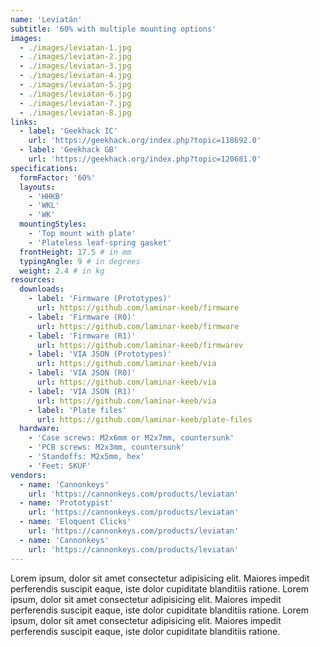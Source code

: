 ```yaml
---
name: 'Leviatán'
subtitle: '60% with multiple mounting options'
images:
  - ./images/leviatan-1.jpg
  - ./images/leviatan-2.jpg
  - ./images/leviatan-3.jpg
  - ./images/leviatan-4.jpg
  - ./images/leviatan-5.jpg
  - ./images/leviatan-6.jpg
  - ./images/leviatan-7.jpg
  - ./images/leviatan-8.jpg
links:
  - label: 'Geekhack IC'
    url: 'https://geekhack.org/index.php?topic=118692.0'
  - label: 'Geekhack GB'
    url: 'https://geekhack.org/index.php?topic=120681.0'
specifications:
  formFactor: '60%'
  layouts:
    - 'HHKB'
    - 'WKL'
    - 'WK'
  mountingStyles:
    - 'Top mount with plate'
    - 'Plateless leaf-spring gasket'
  frontHeight: 17.5 # in mm
  typingAngle: 9 # in degrees
  weight: 2.4 # in kg
resources:
  downloads:
    - label: 'Firmware (Prototypes)'
      url: https://github.com/laminar-keeb/firmware
    - label: 'Firmware (R0)'
      url: https://github.com/laminar-keeb/firmware
    - label: 'Firmware (R1)'
      url: https://github.com/laminar-keeb/firmwarev
    - label: 'VIA JSON (Prototypes)'
      url: https://github.com/laminar-keeb/via
    - label: 'VIA JSON (R0)'
      url: https://github.com/laminar-keeb/via
    - label: 'VIA JSON (R1)'
      url: https://github.com/laminar-keeb/via
    - label: 'Plate files'
      url: https://github.com/laminar-keeb/plate-files
  hardware:
    - 'Case screws: M2x6mm or M2x7mm, countersunk'
    - 'PCB screws: M2x3mm, countersunk'
    - 'Standoffs: M2x5mm, hex'
    - 'Feet: SKUF'
vendors:
  - name: 'Cannonkeys'
    url: 'https://cannonkeys.com/products/leviatan'
  - name: 'Prototypist'
    url: 'https://cannonkeys.com/products/leviatan'
  - name: 'Eloquent Clicks'
    url: 'https://cannonkeys.com/products/leviatan'
  - name: 'Cannonkeys'
    url: 'https://cannonkeys.com/products/leviatan'
---
```


Lorem ipsum, dolor sit amet consectetur adipisicing elit. Maiores impedit perferendis suscipit eaque, iste dolor cupiditate blanditiis ratione. Lorem ipsum, dolor sit amet consectetur adipisicing elit. Maiores impedit perferendis suscipit eaque, iste dolor cupiditate blanditiis ratione. Lorem ipsum, dolor sit amet consectetur adipisicing elit. Maiores impedit perferendis suscipit eaque, iste dolor cupiditate blanditiis ratione.

